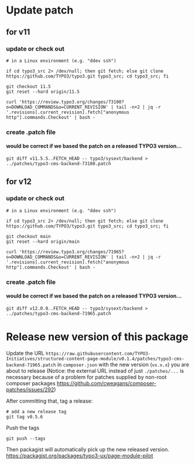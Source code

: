 # Update patch


## for v11

### update or check out
    # in a Linux environment (e.g. "ddev ssh")    

    if cd typo3_src 2> /dev/null; then git fetch; else git clone https://github.com/TYPO3/typo3.git typo3_src; cd typo3_src; fi

    git checkout 11.5
    git reset --hard origin/11.5

    curl 'https://review.typo3.org/changes/73100?o=DOWNLOAD_COMMANDS&o=CURRENT_REVISION' | tail -n+2 | jq -r '.revisions[.current_revision].fetch["anonymous http"].commands.Checkout' | bash -


### create .patch file

#### would be correct if we based the patch on a released TYPO3 version...

    git diff v11.5.5..FETCH_HEAD -- typo3/sysext/backend > ../patches/typo3-cms-backend-73100.patch




## for v12

### update or check out
    # in a Linux environment (e.g. "ddev ssh")

    if cd typo3_src 2> /dev/null; then git fetch; else git clone https://github.com/TYPO3/typo3.git typo3_src; cd typo3_src; fi

    git checkout main
    git reset --hard origin/main

    curl 'https://review.typo3.org/changes/71965?o=DOWNLOAD_COMMANDS&o=CURRENT_REVISION' | tail -n+2 | jq -r '.revisions[.current_revision].fetch["anonymous http"].commands.Checkout' | bash -


### create .patch file

#### would be correct if we based the patch on a released TYPO3 version...

    git diff v12.0.0..FETCH_HEAD -- typo3/sysext/backend > ../patches/typo3-cms-backend-71965.patch







# Release new version of this package

Update the URL `https://raw.githubusercontent.com/TYPO3-Initiatives/structured-content-page-module/v0.1.4/patches/typo3-cms-backend-71965.patch` in `composer.json` with the new version (`vx.x.x`) you are about to release (Notice: the external URL instead of just `./patches/...` is necessary because of a problem for patches supplied by non-root composer packages https://github.com/cweagans/composer-patches/issues/292)

After committing that, tag a release:

    # add a new release tag
    git tag v0.5.6

Push the tags

    git push --tags

Then packagist will automatically pick up the new released version. https://packagist.org/packages/typo3-ux/page-module-pilot

